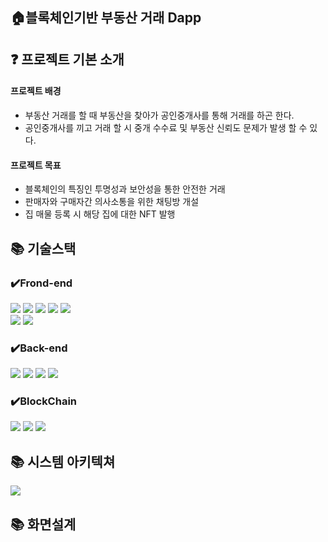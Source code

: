 ## 🏠블록체인기반 부동산 거래 Dapp


 

## ❓ 프로젝트 기본 소개

 #### 프로젝트 배경
- 부동산 거래를 할 때 부동산을 찾아가 공인중개사를 통해 거래를 하곤 한다. 
- 공인중개사를 끼고 거래 할 시 중개 수수료 및 부동산 신뢰도 문제가 발생 할 수 있다. 

 #### 프로젝트 목표
- 블록체인의 특징인 투명성과 보안성을 통한 안전한 거래 
- 판매자와 구매자간 의사소통을 위한 채팅방 개설
- 집 매물 등록 시 해당 집에 대한 NFT 발행


## 📚 기술스택

### ✔️Frond-end
<div align=left>
  <img src="https://img.shields.io/badge/javascript-F7DF1E?style=for-the-badge&logo=javascript&logoColor=black"> 
  <img src="https://img.shields.io/badge/react-61DAFB?style=for-the-badge&logo=react&logoColor=black"> 
 <img src="https://img.shields.io/badge/MUI-007FFF?style=for-the-badge&logo=mui&logoColor=black"> 
  <img src="https://img.shields.io/badge/node.js-339933?style=for-the-badge&logo=Node.js&logoColor=white">
<img src="https://img.shields.io/badge/socket.io-010101?style=for-the-badge&logo=socket.io&logoColor=white">
 
  <br>
  <img src="https://img.shields.io/badge/github-181717?style=for-the-badge&logo=github&logoColor=white">
  <img src="https://img.shields.io/badge/git-F05032?style=for-the-badge&logo=git&logoColor=white">
  <br>

</div>

### ✔️Back-end
<div align=left>
 
  <img src="https://img.shields.io/badge/javascript-F7DF1E?style=for-the-badge&logo=javascript&logoColor=black"> 
<img src="https://img.shields.io/badge/express-000000?style=for-the-badge&logo=express&logoColor=white">
  <img src="https://img.shields.io/badge/node.js-339933?style=for-the-badge&logo=Node.js&logoColor=white">
  <img src="https://img.shields.io/badge/mongoDB-47A248?style=for-the-badge&logo=MongoDB&logoColor=white">
 <br>

### ✔️BlockChain

<div align=left>
  <img src="https://img.shields.io/badge/web3-F7DF1E?style=for-the-badge&logo=web3&logoColor=black"> 
<img src="https://img.shields.io/badge/IPFS-007FFF?style=for-the-badge&logo=IPFS&logoColor=white">
  <img src="https://img.shields.io/badge/solidity-000000?style=for-the-badge&logo=solidity&logoColor=white">
 <br>

## 📚 시스템 아키텍쳐
<p align="left">
  <img src="https://github.com/Daewook123/Bit-BlockChainRealestate/issues/2#issue-2340814023">
</p>

## 📚 화면설계


